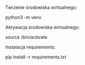 
Twrzenie środowiska wirtualnego:

python3 -m venv <nazwa>

Aktywacja środowiska wirtualnego:

source <nazwa>/bin/activate

Instalacja requirements:

pip install –r requirements.txt


